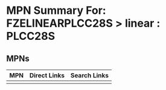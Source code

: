 



# MPN Summary For: FZELINEARPLCC28S > linear : PLCC28S

## MPNs
  

|MPN|Direct Links|Search Links|
| :--- | :--- | :--- |
||||
